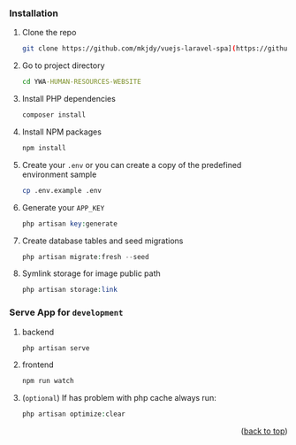 ### Installation

1. Clone the repo
   ```sh
   git clone https://github.com/mkjdy/vuejs-laravel-spa](https://github.com/jameslara090/YWA-HUMAN-RESOURCES-WEBSITE.git
   ```
2. Go to project directory
   ```cmd
   cd YWA-HUMAN-RESOURCES-WEBSITE
   ```
3. Install PHP dependencies
   ```sh
   composer install
   ```
4. Install NPM packages
   ```sh
   npm install
   ```
5. Create your `.env` or you can create a copy of the predefined environment sample
   ```sh
   cp .env.example .env
   ```
6. Generate your `APP_KEY`
   ```php
   php artisan key:generate
   ```
7. Create database tables and seed migrations
   ```php
   php artisan migrate:fresh --seed
   ```
8. Symlink storage for image public path
   ```php
   php artisan storage:link
   ```
   
### Serve App for `development`

1. backend
   ```php
   php artisan serve
   ```
2. frontend
   ```sh
   npm run watch
   ```
3. (`optional`) If has problem with php cache always run:
   ```php
   php artisan optimize:clear
   ```
   
<p align="right">(<a href="#top">back to top</a>)</p>
